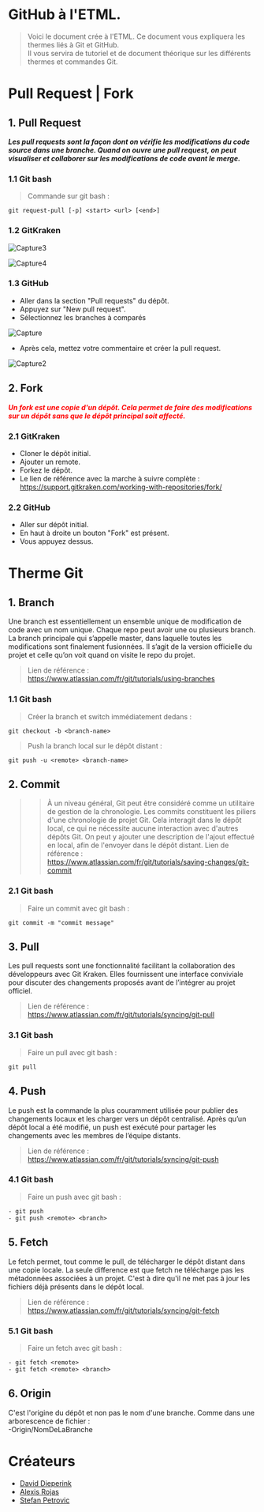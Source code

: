 # GitHub à l'ETML.
>Voici le document crée à l'ETML. Ce document vous expliquera les thermes liés à Git et GitHub.  
Il vous servira de tutoriel et de document théorique sur les différents thermes et commandes Git.

# Pull Request | Fork

## 1. Pull Request
***Les pull requests sont la façon dont on vérifie les modifications du code source dans une branche. Quand on ouvre une pull request, on peut visualiser et collaborer sur les modifications de code avant le merge.***

### 1.1 Git bash
> Commande sur git bash :
```git
git request-pull [-p] <start> <url> [<end>]
```
### 1.2 GitKraken
![Capture3](https://user-images.githubusercontent.com/74264318/145035421-fa99b2f0-1825-466f-8dd2-52c98cb9aebd.PNG)

![Capture4](https://user-images.githubusercontent.com/74264318/145035557-dcdcf66a-e61c-4364-9cf3-a56ae9ea006d.PNG)

### 1.3 GitHub
- Aller dans la section "Pull requests" du dépôt.
- Appuyez sur "New pull request".
- Sélectionnez les branches à comparés

![Capture](https://user-images.githubusercontent.com/74264318/145034157-b0448636-7dcf-4445-b855-a5e4137d3545.PNG)

- Après cela, mettez votre commentaire et créer la pull request.

![Capture2](https://user-images.githubusercontent.com/74264318/145034626-e2b34065-0f47-4225-bdcd-0c586898e977.PNG)


## 2. Fork
***<span style="color:red">Un fork est une copie d'un dépôt. Cela permet de faire des modifications sur un dépôt sans que le dépôt principal soit affecté.</span>***

### 2.1 GitKraken
- Cloner le dépôt initial.
- Ajouter un remote.
- Forkez le dépôt.
- Le lien de référence avec la marche à suivre complète :  
https://support.gitkraken.com/working-with-repositories/fork/

### 2.2 GitHub
- Aller sur dépôt initial.
- En haut à droite un bouton "Fork" est présent.
- Vous appuyez dessus.

# Therme Git

## 1. Branch
Une branch est essentiellement un ensemble unique de modification de code avec un nom unique. Chaque repo peut avoir une ou plusieurs branch. La branch principale qui s’appelle master, dans laquelle toutes les modifications sont finalement fusionnées. Il s’agit de la version officielle du projet et celle qu’on voit quand on visite le repo du projet.
> Lien de référence :  
https://www.atlassian.com/fr/git/tutorials/using-branches

### 1.1 Git bash
> Créer la branch et switch immédiatement dedans :
```git
git checkout -b <branch-name>
```
> Push la branch local sur le dépôt distant :
```git
git push -u <remote> <branch-name>
```

## 2. Commit 
>>À un niveau général, Git peut être considéré comme un utilitaire de gestion de la chronologie. Les commits constituent les piliers d'une chronologie de projet Git.
Cela interagit dans le dépôt local, ce qui ne nécessite aucune interaction avec d'autres dépôts Git.
On peut y ajouter une description de l'ajout effectué en local, afin de l'envoyer dans le dépôt distant.
> Lien de référence :  
https://www.atlassian.com/fr/git/tutorials/saving-changes/git-commit

### 2.1 Git bash
> Faire un commit avec git bash :
```git
git commit -m "commit message"
```

## 3. Pull
Les pull requests sont une fonctionnalité facilitant la collaboration des développeurs avec Git Kraken. Elles fournissent une interface conviviale pour discuter des changements proposés avant de l’intégrer au projet officiel. 
> Lien de référence :  
https://www.atlassian.com/fr/git/tutorials/syncing/git-pull

### 3.1 Git bash
> Faire un pull avec git bash :
```git
git pull
```

## 4. Push
Le push est la commande la plus couramment utilisée pour publier des changements locaux et les charger vers un dépôt centralisé. Après qu’un dépôt local a été modifié, un push est exécuté pour partager les changements avec les membres de l’équipe distants.
> Lien de référence :  
https://www.atlassian.com/fr/git/tutorials/syncing/git-push

### 4.1 Git bash
> Faire un push avec git bash :
```git
- git push
- git push <remote> <branch>
```

## 5. Fetch
Le fetch permet, tout comme le pull, de télécharger le dépôt distant dans une copie locale. La seule difference est que fetch ne télécharge pas les métadonnées associées à un projet. C'est à dire qu'il ne met pas à jour les fichiers déjà présents dans le dépôt local.
> Lien de référence :  
https://www.atlassian.com/fr/git/tutorials/syncing/git-fetch

### 5.1 Git bash
> Faire un fetch avec git bash :
```git
- git fetch <remote>
- git fetch <remote> <branch>
```

## 6. Origin
C'est l'origine du dépôt et non pas le nom d'une branche. 
Comme dans une arborescence de fichier :  
-Origin/NomDeLaBranche

# Créateurs
- [David Dieperink](https://github.com/dieperid)  
- [Alexis Rojas](https://github.com/Alexis1476)
- [Stefan Petrovic](https://github.com/XiJune)